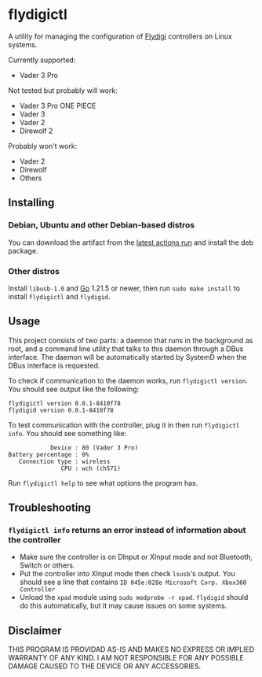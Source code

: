 # flydigictl

A utility for managing the configuration of [Flydigi](https://en.flydigi.com/) controllers on Linux systems.

Currently supported:

- Vader 3 Pro

Not tested but probably will work:

- Vader 3 Pro ONE PIECE
- Vader 3
- Vader 2
- Direwolf 2

Probably won't work:
- Vader 2
- Direwolf
- Others

## Installing
### Debian, Ubuntu and other Debian-based distros

You can download the artifact from the [latest actions run](https://github.com/pipe01/flydigictl/actions) and install the deb package.

### Other distros

Install `libusb-1.0` and [Go](https://go.dev/) 1.21.5 or newer, then run `sudo make install` to install `flydigictl` and `flydigid`.

## Usage

This project consists of two parts: a daemon that runs in the background as root, and a command line utility that talks to this daemon through a DBus interface.
The daemon will be automatically started by SystemD when the DBus interface is requested.

To check if communication to the daemon works, run `flydigictl version`. You should see output like the following:

```
flydigictl version 0.0.1-8410f78
flydigid version 0.0.1-8410f78
```

To test communication with the controller, plug it in then run `flydigictl info`. You should see something like:

```
            Device : 80 (Vader 3 Pro)
Battery percentage : 0%
   Connection type : wireless
               CPU : wch (ch571)
```

Run `flydigictl help` to see what options the program has.

## Troubleshooting

### `flydigictl info` returns an error instead of information about the controller

- Make sure the controller is on DInput or XInput mode and not Bluetooth, Switch or others.
- Put the controller into XInput mode then check `lsusb`'s output. You should see a line that contains `ID 045e:028e Microsoft Corp. Xbox360 Controller`
- Unload the `xpad` module using `sudo modprobe -r xpad`. `flydigid` should do this automatically, but it may cause issues on some systems.

## Disclaimer

THIS PROGRAM IS PROVIDAD AS-IS AND MAKES NO EXPRESS OR IMPLIED WARRANTY OF ANY KIND. I AM NOT RESPONSIBLE FOR ANY POSSIBLE DAMAGE CAUSED TO THE DEVICE OR ANY ACCESSORIES.
